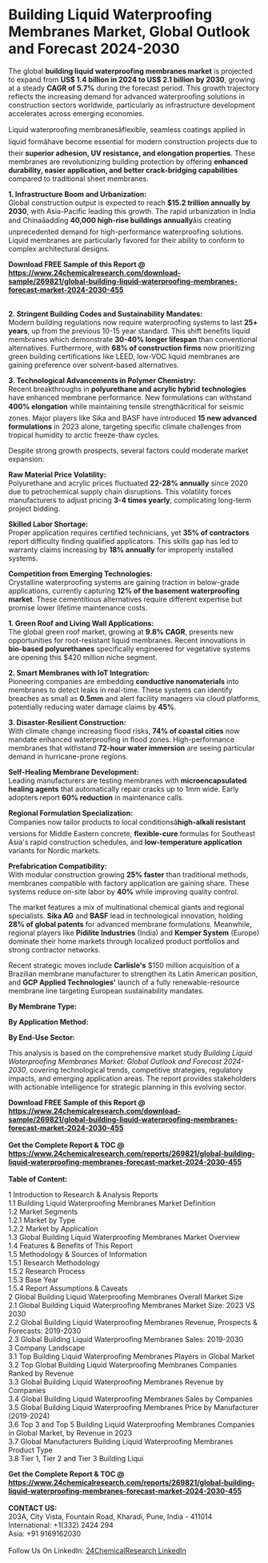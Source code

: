 <h1>Building Liquid Waterproofing Membranes Market, Global Outlook and Forecast 2024-2030</h1><p>The global <strong>building liquid waterproofing membranes market</strong> is projected to expand from <strong>US$ 1.4 billion in 2024 to US$ 2.1 billion by 2030</strong>, growing at a steady <strong>CAGR of 5.7%</strong> during the forecast period. This growth trajectory reflects the increasing demand for advanced waterproofing solutions in construction sectors worldwide, particularly as infrastructure development accelerates across emerging economies.</p><p>Liquid waterproofing membranesâflexible, seamless coatings applied in liquid formâhave become essential for modern construction projects due to their <strong>superior adhesion, UV resistance, and elongation properties</strong>. These membranes are revolutionizing building protection by offering <strong>enhanced durability, easier application, and better crack-bridging capabilities</strong> compared to traditional sheet membranes.</p><p><strong>1. Infrastructure Boom and Urbanization:</strong><br>
Global construction output is expected to reach <strong>$15.2 trillion annually by 2030</strong>, with Asia-Pacific leading this growth. The rapid urbanization in India and Chinaâadding <strong>40,000 high-rise buildings annually</strong>âis creating unprecedented demand for high-performance waterproofing solutions. Liquid membranes are particularly favored for their ability to conform to complex architectural designs.</p><div><b>Download FREE Sample of this Report @ 
            <a href="https://www.24chemicalresearch.com/download-sample/269821/global-building-liquid-waterproofing-membranes-forecast-market-2024-2030-455">
            https://www.24chemicalresearch.com/download-sample/269821/global-building-liquid-waterproofing-membranes-forecast-market-2024-2030-455</a></b></div><br><p><strong>2. Stringent Building Codes and Sustainability Mandates:</strong><br>
Modern building regulations now require waterproofing systems to last <strong>25+ years</strong>, up from the previous 10-15 year standard. This shift benefits liquid membranes which demonstrate <strong>30-40% longer lifespan</strong> than conventional alternatives. Furthermore, with <strong>68% of construction firms</strong> now prioritizing green building certifications like LEED, low-VOC liquid membranes are gaining preference over solvent-based alternatives.</p><p><strong>3. Technological Advancements in Polymer Chemistry:</strong><br>
Recent breakthroughs in <strong>polyurethane and acrylic hybrid technologies</strong> have enhanced membrane performance. New formulations can withstand <strong>400% elongation</strong> while maintaining tensile strengthâcritical for seismic zones. Major players like Sika and BASF have introduced <strong>15 new advanced formulations</strong> in 2023 alone, targeting specific climate challenges from tropical humidity to arctic freeze-thaw cycles.</p><p>Despite strong growth prospects, several factors could moderate market expansion:</p><p><strong>Raw Material Price Volatility:</strong><br>
	Polyurethane and acrylic prices fluctuated <strong>22-28% annually</strong> since 2020 due to petrochemical supply chain disruptions. This volatility forces manufacturers to adjust pricing <strong>3-4 times yearly</strong>, complicating long-term project bidding.</p><p><strong>Skilled Labor Shortage:</strong><br>
	Proper application requires certified technicians, yet <strong>35% of contractors</strong> report difficulty finding qualified applicators. This skills gap has led to warranty claims increasing by <strong>18% annually</strong> for improperly installed systems.</p><p><strong>Competition from Emerging Technologies:</strong><br>
	Crystalline waterproofing systems are gaining traction in below-grade applications, currently capturing <strong>12% of the basement waterproofing market</strong>. These cementitious alternatives require different expertise but promise lower lifetime maintenance costs.</p><p><strong>1. Green Roof and Living Wall Applications:</strong><br>
The global green roof market, growing at <strong>9.8% CAGR</strong>, presents new opportunities for root-resistant liquid membranes. Recent innovations in <strong>bio-based polyurethanes</strong> specifically engineered for vegetative systems are opening this $420 million niche segment.</p><p><strong>2. Smart Membranes with IoT Integration:</strong><br>
Pioneering companies are embedding <strong>conductive nanomaterials</strong> into membranes to detect leaks in real-time. These systems can identify breaches as small as <strong>0.5mm</strong> and alert facility managers via cloud platforms, potentially reducing water damage claims by <strong>45%</strong>.</p><p><strong>3. Disaster-Resilient Construction:</strong><br>
With climate change increasing flood risks, <strong>74% of coastal cities</strong> now mandate enhanced waterproofing in flood zones. High-performance membranes that withstand <strong>72-hour water immersion</strong> are seeing particular demand in hurricane-prone regions.</p><p><strong>Self-Healing Membrane Development:</strong><br>
	Leading manufacturers are testing membranes with <strong>microencapsulated healing agents</strong> that automatically repair cracks up to 1mm wide. Early adopters report <strong>60% reduction</strong> in maintenance calls.</p><p><strong>Regional Formulation Specialization:</strong><br>
	Companies now tailor products to local conditionsâ<strong>high-alkali resistant</strong> versions for Middle Eastern concrete, <strong>flexible-cure</strong> formulas for Southeast Asia's rapid construction schedules, and <strong>low-temperature application</strong> variants for Nordic markets.</p><p><strong>Prefabrication Compatibility:</strong><br>
	With modular construction growing <strong>25% faster</strong> than traditional methods, membranes compatible with factory application are gaining share. These systems reduce on-site labor by <strong>40%</strong> while improving quality control.</p><p>The market features a mix of multinational chemical giants and regional specialists. <strong>Sika AG</strong> and <strong>BASF</strong> lead in technological innovation, holding <strong>28% of global patents</strong> for advanced membrane formulations. Meanwhile, regional players like <strong>Pidilite Industries</strong> (India) and <strong>Kemper System</strong> (Europe) dominate their home markets through localized product portfolios and strong contractor networks.</p><p>Recent strategic moves include <strong>Carlisle's</strong> $150 million acquisition of a Brazilian membrane manufacturer to strengthen its Latin American position, and <strong>GCP Applied Technologies'</strong> launch of a fully renewable-resource membrane line targeting European sustainability mandates.</p><p><strong>By Membrane Type:</strong></p><p><strong>By Application Method:</strong></p><p><strong>By End-Use Sector:</strong></p><p>This analysis is based on the comprehensive market study <em>Building Liquid Waterproofing Membranes Market: Global Outlook and Forecast 2024-2030</em>, covering technological trends, competitive strategies, regulatory impacts, and emerging application areas. The report provides stakeholders with actionable intelligence for strategic planning in this evolving sector.</p><div><b>Download FREE Sample of this Report @ 
            <a href="https://www.24chemicalresearch.com/download-sample/269821/global-building-liquid-waterproofing-membranes-forecast-market-2024-2030-455">
            https://www.24chemicalresearch.com/download-sample/269821/global-building-liquid-waterproofing-membranes-forecast-market-2024-2030-455</a></b></div><br><div><b>Get the Complete Report & TOC @ 
            <a href="https://www.24chemicalresearch.com/reports/269821/global-building-liquid-waterproofing-membranes-forecast-market-2024-2030-455">
            https://www.24chemicalresearch.com/reports/269821/global-building-liquid-waterproofing-membranes-forecast-market-2024-2030-455</a></b></div><br>
            <b>Table of Content:</b><p>1 Introduction to Research & Analysis Reports<br />
    1.1 Building Liquid Waterproofing Membranes Market Definition<br />
    1.2 Market Segments<br />
        1.2.1 Market by Type<br />
        1.2.2 Market by Application<br />
    1.3 Global Building Liquid Waterproofing Membranes Market Overview<br />
    1.4 Features & Benefits of This Report<br />
    1.5 Methodology & Sources of Information<br />
        1.5.1 Research Methodology<br />
        1.5.2 Research Process<br />
        1.5.3 Base Year<br />
        1.5.4 Report Assumptions & Caveats<br />
2 Global Building Liquid Waterproofing Membranes Overall Market Size<br />
    2.1 Global Building Liquid Waterproofing Membranes Market Size: 2023 VS 2030<br />
    2.2 Global Building Liquid Waterproofing Membranes Revenue, Prospects & Forecasts: 2019-2030<br />
    2.3 Global Building Liquid Waterproofing Membranes Sales: 2019-2030<br />
3 Company Landscape<br />
    3.1 Top Building Liquid Waterproofing Membranes Players in Global Market<br />
    3.2 Top Global Building Liquid Waterproofing Membranes Companies Ranked by Revenue<br />
    3.3 Global Building Liquid Waterproofing Membranes Revenue by Companies<br />
    3.4 Global Building Liquid Waterproofing Membranes Sales by Companies<br />
    3.5 Global Building Liquid Waterproofing Membranes Price by Manufacturer (2019-2024)<br />
    3.6 Top 3 and Top 5 Building Liquid Waterproofing Membranes Companies in Global Market, by Revenue in 2023<br />
    3.7 Global Manufacturers Building Liquid Waterproofing Membranes Product Type<br />
    3.8 Tier 1, Tier 2 and Tier 3 Building Liqui</p><div><b>Get the Complete Report & TOC @ 
            <a href="https://www.24chemicalresearch.com/reports/269821/global-building-liquid-waterproofing-membranes-forecast-market-2024-2030-455">
            https://www.24chemicalresearch.com/reports/269821/global-building-liquid-waterproofing-membranes-forecast-market-2024-2030-455</a></b></div><br><b>CONTACT US:</b><br>
            203A, City Vista, Fountain Road, Kharadi, Pune, India - 411014<br>
            International: +1(332) 2424 294<br>
            Asia: +91 9169162030 <br><br>
            Follow Us On LinkedIn: <a href="https://www.linkedin.com/company/24chemicalresearch/">24ChemicalResearch LinkedIn</a>